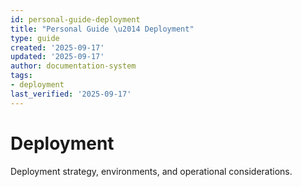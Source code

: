 ```yaml
---
id: personal-guide-deployment
title: "Personal Guide \u2014 Deployment"
type: guide
created: '2025-09-17'
updated: '2025-09-17'
author: documentation-system
tags:
- deployment
last_verified: '2025-09-17'
---
```


# Deployment

Deployment strategy, environments, and operational considerations.

